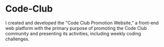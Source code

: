 # Code-Club
I created and developed the "Code Club Promotion Website," a front-end web platform with the primary purpose of promoting the Code Club community and presenting its activities, including weekly coding challenges. 
